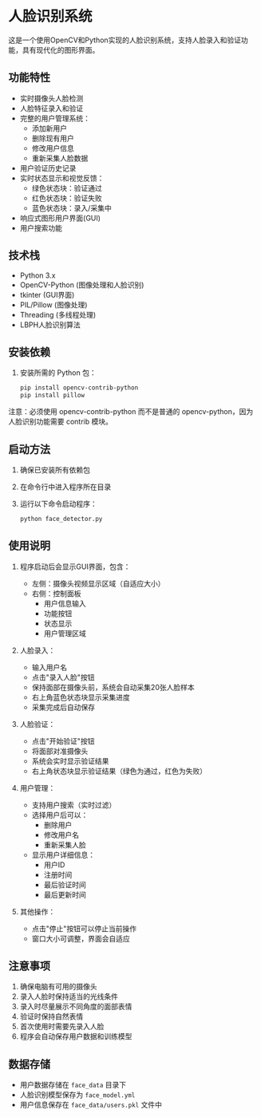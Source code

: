 # 人脸识别系统

这是一个使用OpenCV和Python实现的人脸识别系统，支持人脸录入和验证功能，具有现代化的图形界面。

## 功能特性

- 实时摄像头人脸检测
- 人脸特征录入和验证
- 完整的用户管理系统：
  - 添加新用户
  - 删除现有用户
  - 修改用户信息
  - 重新采集人脸数据
- 用户验证历史记录
- 实时状态显示和视觉反馈：
  - 绿色状态块：验证通过
  - 红色状态块：验证失败
  - 蓝色状态块：录入/采集中
- 响应式图形用户界面(GUI)
- 用户搜索功能

## 技术栈

- Python 3.x
- OpenCV-Python (图像处理和人脸识别)
- tkinter (GUI界面)
- PIL/Pillow (图像处理)
- Threading (多线程处理)
- LBPH人脸识别算法

## 安装依赖

1. 安装所需的 Python 包：
   
   ```bash
   pip install opencv-contrib-python
   pip install pillow
   ```

注意：必须使用 opencv-contrib-python 而不是普通的 opencv-python，因为人脸识别功能需要 contrib 模块。

## 启动方法

1. 确保已安装所有依赖包
2. 在命令行中进入程序所在目录
3. 运行以下命令启动程序：

   ```bash
   python face_detector.py
   ```

## 使用说明

1. 程序启动后会显示GUI界面，包含：
   - 左侧：摄像头视频显示区域（自适应大小）
   - 右侧：控制面板
     - 用户信息输入
     - 功能按钮
     - 状态显示
     - 用户管理区域

2. 人脸录入：
   - 输入用户名
   - 点击"录入人脸"按钮
   - 保持面部在摄像头前，系统会自动采集20张人脸样本
   - 右上角蓝色状态块显示采集进度
   - 采集完成后自动保存

3. 人脸验证：
   - 点击"开始验证"按钮
   - 将面部对准摄像头
   - 系统会实时显示验证结果
   - 右上角状态块显示验证结果（绿色为通过，红色为失败）

4. 用户管理：
   - 支持用户搜索（实时过滤）
   - 选择用户后可以：
     - 删除用户
     - 修改用户名
     - 重新采集人脸
   - 显示用户详细信息：
     - 用户ID
     - 注册时间
     - 最后验证时间
     - 最后更新时间

5. 其他操作：
   - 点击"停止"按钮可以停止当前操作
   - 窗口大小可调整，界面会自适应

## 注意事项

1. 确保电脑有可用的摄像头
2. 录入人脸时保持适当的光线条件
3. 录入时尽量展示不同角度的面部表情
4. 验证时保持自然表情
5. 首次使用时需要先录入人脸
6. 程序会自动保存用户数据和训练模型

## 数据存储

- 用户数据存储在 `face_data` 目录下
- 人脸识别模型保存为 `face_model.yml`
- 用户信息保存在 `face_data/users.pkl` 文件中